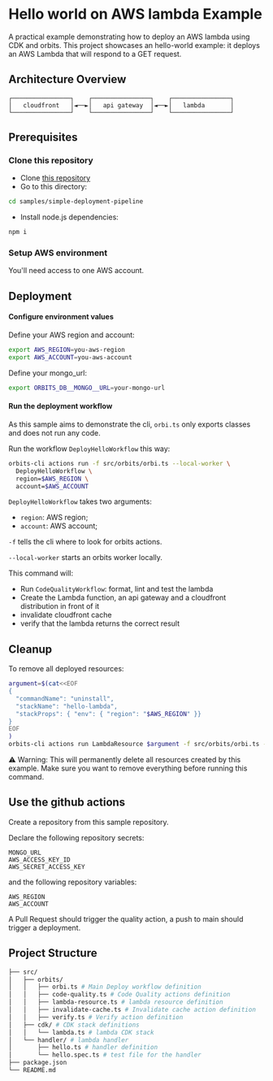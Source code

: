 # Hello world on AWS lambda Example

A practical example demonstrating how to deploy an AWS lambda using CDK and orbits. This project showcases an hello-world example: it deploys an AWS Lambda that will respond to a GET request.

## Architecture Overview

```
┌────────────────┐    ┌────────────────┐    ┌────────────────┐
│   cloudfront   │◄──►│   api gateway  │◄──►│   lambda       │
└────────────────┘    └────────────────┘    └────────────────┘
```

## Prerequisites

### Clone this repository

- Clone [this repository](https://github.com/LaWebcapsule/orbits)
- Go to this directory:

```bash
cd samples/simple-deployment-pipeline
```

- Install node.js dependencies:

```bash
npm i
```

### Setup AWS environment

You'll need access to one AWS account.

## Deployment

#### Configure environment values

Define your AWS region and account:

```bash
export AWS_REGION=you-aws-region
export AWS_ACCOUNT=you-aws-account
```

Define your mongo_url:

```bash
export ORBITS_DB__MONGO__URL=your-mongo-url
```

#### Run the deployment workflow

As this sample aims to demonstrate the cli, `orbi.ts` only exports classes and does not run any code.

Run the workflow `DeployHelloWorkflow` this way:

```bash
orbits-cli actions run -f src/orbits/orbi.ts --local-worker \
  DeployHelloWorkflow \
  region=$AWS_REGION \
  account=$AWS_ACCOUNT
```

`DeployHelloWorkflow` takes two arguments:

- `region`: AWS region;
- `account`: AWS account;

`-f` tells the cli where to look for orbits actions.

`--local-worker` starts an orbits worker locally.

This command will:

- Run `CodeQualityWorkflow`: format, lint and test the lambda
- Create the Lambda function, an api gateway and a cloudfront distribution in front of it
- invalidate cloudfront cache
- verify that the lambda returns the correct result

## Cleanup

To remove all deployed resources:

```bash
argument=$(cat<<EOF
{
  "commandName": "uninstall",
  "stackName": "hello-lambda",
  "stackProps": { "env": { "region": "$AWS_REGION" }}
}
EOF
)
orbits-cli actions run LambdaResource $argument -f src/orbits/orbi.ts --local-worker
```

⚠️ Warning: This will permanently delete all resources created by this example. Make sure you want to remove everything before running this command.

## Use the github actions

Create a repository from this sample repository.

Declare the following repository secrets:

```
MONGO_URL
AWS_ACCESS_KEY_ID
AWS_SECRET_ACCESS_KEY
```

and the following repository variables:

```
AWS_REGION
AWS_ACCOUNT
```

A Pull Request should trigger the quality action, a push to main should trigger a deployment.

## Project Structure

```bash
├── src/
│   ├── orbits/
│   │   ├── orbi.ts # Main Deploy workflow definition
│   │   ├── code-quality.ts # Code Quality actions definition
│   │   ├── lambda-resource.ts # lambda resource definition
│   │   ├── invalidate-cache.ts # Invalidate cache action definition
│   │   ├── verify.ts # Verify action definition
│   ├── cdk/ # CDK stack definitions
│   │   └── lambda.ts # lambda CDK stack
│   └── handler/ # lambda handler
│       ├── hello.ts # handler definition
│       └── hello.spec.ts # test file for the handler
├── package.json
└── README.md
```
